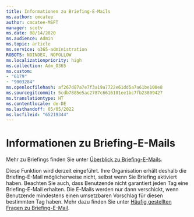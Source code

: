 ```yaml
---
title: Informationen zu Briefing-E-Mails
ms.author: cmcatee
author: cmcatee-MSFT
manager: scotv
ms.date: 08/14/2020
ms.audience: Admin
ms.topic: article
ms.service: o365-administration
ROBOTS: NOINDEX, NOFOLLOW
ms.localizationpriority: high
ms.collection: Adm_O365
ms.custom:
- "6179"
- "9003284"
ms.openlocfilehash: af267d87a7e7f3a19a7722e61dd5a7a61be100e8
ms.sourcegitcommit: 5cdb7885e5ac2787c6616101ee1bc7fb23809427
ms.translationtype: HT
ms.contentlocale: de-DE
ms.lasthandoff: 05/05/2022
ms.locfileid: "65219344"
---
```

# <a name="about-briefing-email"></a>Informationen zu Briefing-E-Mails

Mehr zu Briefings finden Sie unter [Überblick zu Briefing-E-Mails](https://docs.microsoft.com/briefing/be-overview).  

Diese Funktion wird derzeit eingeführt. Ihre Organisation erhält deshalb die Briefing-E-Mail möglicherweise nicht, selbst wenn Sie Briefing aktiviert haben. Beachten Sie auch, dass Benutzende nicht garantiert jeden Tag eine Briefing-E-Mail erhalten. Die E-Mails werden nur dann verschickt, wenn Benutzende mindestens einen umsetzbaren Vorschlag für diesen bestimmten Tag haben. Mehr dazu finden Sie unter [Häufig gestellten Fragen zu Briefing-E-Mail](https://docs.microsoft.com/viva/insights/personal/briefing/be-faqs).
